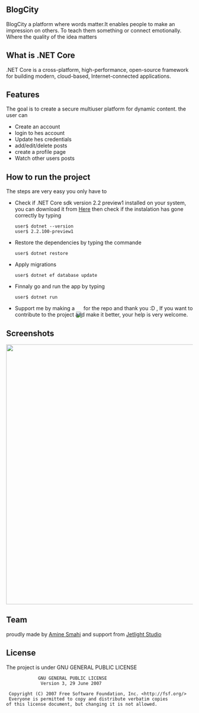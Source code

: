 ## BlogCity
BlogCity a platform where words matter.It enables people to make an impression on others. To teach them something or connect emotionally. Where the quality of the idea matters

## What is .NET Core
.NET Core is a cross-platform, high-performance, open-source framework for building modern, cloud-based, Internet-connected applications.

## Features
The goal is to create a secure multiuser platform for dynamic content. the user can
* Create an account
* login to hes account
* Update hes credentials
* add/edit/delete posts
* create a profile page
* Watch other users posts

## How to run the project
The steps are very easy you only have to
* Check if .NET Core sdk version 2.2 preview1 installed on your system, you can download it from [Here](https://www.microsoft.com/net/download/dotnet-core/2.2) then check if the instalation has gone correctly by typing
      
      user$ dotnet --version
      user$ 2.2.100-preview1
* Restore the dependencies by typing the commande
  
      user$ dotnet restore
* Apply migrations

      user$ dotnet ef database update
* Finnaly go and run the app by typing

      user$ dotnet run
* Support me by making a <img style="margin-bottom: -20px;" src="https://user-images.githubusercontent.com/24621701/44811262-193e6e00-abcc-11e8-8e61-e52d8c78d5c9.png" /> for the repo and thank you :D , If you want to contribute to the project and make it better, your help is very welcome. 

## Screenshots

<img src="https://user-images.githubusercontent.com/24621701/45258785-55d14d00-b3b6-11e8-9d73-391436c1e022.gif" height="700" />

## Team
proudly made by [Amine Smahi](https://github.com/Amine-Smahi) and support from [Jetlight Studio](http://jetlightstudio.tech/)

## License
The project is under GNU GENERAL PUBLIC LICENSE 

                GNU GENERAL PUBLIC LICENSE
                 Version 3, 29 June 2007

     Copyright (C) 2007 Free Software Foundation, Inc. <http://fsf.org/>
     Everyone is permitted to copy and distribute verbatim copies
    of this license document, but changing it is not allowed.

